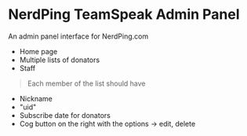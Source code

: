 # NerdPing TeamSpeak Admin Panel
An admin panel interface for NerdPing.com

- Home page
- Multiple lists of donators
- Staff

> Each member of the list should have
- Nickname
- "uid"
- Subscribe date for donators
- Cog button on the right with the options -> edit, delete

